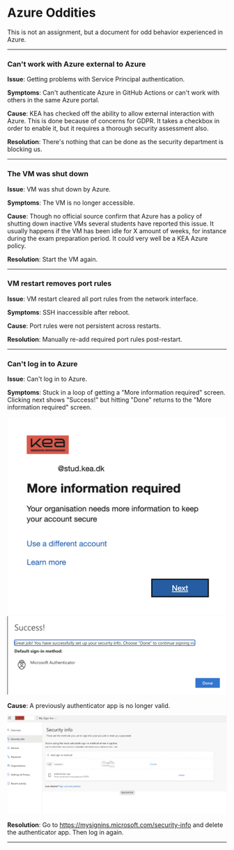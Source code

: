 # Azure Oddities

This is not an assignment, but a document for odd behavior experienced in Azure.

---

### Can't work with Azure external to Azure

**Issue**: Getting problems with Service Principal authentication.

**Symptoms**: Can't authenticate Azure in GitHub Actions or can't work with others in the same Azure portal.

**Cause**: KEA has checked off the ability to allow external interaction with Azure. This is done because of concerns for GDPR. It takes a checkbox in order to enable it, but it requires a thorough security assessment also.

**Resolution**: There's nothing that can be done as the security department is blocking us.

---

### The VM was shut down 

**Issue**: VM was shut down by Azure.

**Symptoms**: The VM is no longer accessible.

**Cause**: Though no official source confirm that Azure has a policy of shutting down inactive VMs several students have reported this issue. It usually happens if the VM has been idle for X amount of weeks, for instance during the exam preparation period. It could very well be a KEA Azure policy.

**Resolution**: Start the VM again.

---

### VM restart removes port rules

**Issue**: VM restart cleared all port rules from the network interface.

**Symptoms**: SSH inaccessible after reboot.

**Cause**: Port rules were not persistent across restarts.

**Resolution**: Manually re-add required port rules post-restart.

---

### Can't log in to Azure

**Issue**: Can't log in to Azure. 

**Symptoms**: Stuck in a loop of getting a "More information required" screen. Clicking next shows "Success!" but hitting "Done" returns to the "More information required" screen.

<img src="./assets_azure_oddities/authenticator_error_1.png" alt="Authenticator error 1" />

<img src="./assets_azure_oddities/authenticator_error_2.png" alt="Authenticator error 1" />

**Cause**: A previously authenticator app is no longer valid.

<img src="./assets_azure_oddities/authenticator_error_3.png" alt="Authenticator error 1" />

**Resolution**: Go to https://mysignins.microsoft.com/security-info and delete the authenticator app. Then log in again.

---

<!-- ### 

**Issue**:

**Symptoms**: 

**Cause**:

**Resolution**:

-->